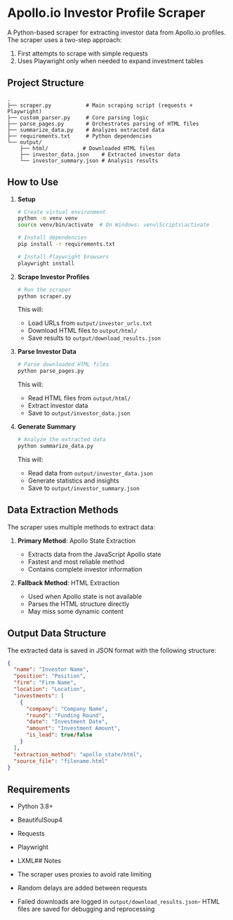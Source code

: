 # Apollo.io Investor Profile Scraper

A Python-based scraper for extracting investor data from Apollo.io profiles. The scraper uses a two-step approach:
1. First attempts to scrape with simple requests
2. Uses Playwright only when needed to expand investment tables

## Project Structure

```
.
├── scraper.py           # Main scraping script (requests + Playwright)
├── custom_parser.py     # Core parsing logic
├── parse_pages.py       # Orchestrates parsing of HTML files
├── summarize_data.py    # Analyzes extracted data
├── requirements.txt     # Python dependencies
└── output/
    ├── html/           # Downloaded HTML files
    ├── investor_data.json    # Extracted investor data
    └── investor_summary.json # Analysis results
```

## How to Use

1. **Setup**
   ```bash
   # Create virtual environment
   python -m venv venv
   source venv/bin/activate  # On Windows: venv\Scripts\activate
   
   # Install dependencies
   pip install -r requirements.txt
   
   # Install Playwright browsers
   playwright install
   ```

2. **Scrape Investor Profiles**
   ```bash
   # Run the scraper
   python scraper.py
   ```
   This will:
   - Load URLs from `output/investor_urls.txt`
   - Download HTML files to `output/html/`
   - Save results to `output/download_results.json`

3. **Parse Investor Data**
   ```bash
   # Parse downloaded HTML files
   python parse_pages.py
   ```
   This will:
   - Read HTML files from `output/html/`
   - Extract investor data
   - Save to `output/investor_data.json`

4. **Generate Summary**
   ```bash
   # Analyze the extracted data
   python summarize_data.py
   ```
   This will:
   - Read data from `output/investor_data.json`
   - Generate statistics and insights
   - Save to `output/investor_summary.json`

## Data Extraction Methods

The scraper uses multiple methods to extract data:

1. **Primary Method**: Apollo State Extraction
   - Extracts data from the JavaScript Apollo state
   - Fastest and most reliable method
   - Contains complete investor information

2. **Fallback Method**: HTML Extraction
   - Used when Apollo state is not available
   - Parses the HTML structure directly
   - May miss some dynamic content

## Output Data Structure

The extracted data is saved in JSON format with the following structure:

```json
{
  "name": "Investor Name",
  "position": "Position",
  "firm": "Firm Name",
  "location": "Location",
  "investments": [
    {
      "company": "Company Name",
      "round": "Funding Round",
      "date": "Investment Date",
      "amount": "Investment Amount",
      "is_lead": true/false
    }
  ],
  "extraction_method": "apollo_state/html",
  "source_file": "filename.html"
}
```

## Requirements

- Python 3.8+
- BeautifulSoup4
- Requests
- Playwright
- LXML## Notes

- The scraper uses proxies to avoid rate limiting
- Random delays are added between requests
- Failed downloads are logged in `output/download_results.json`- HTML files are saved for debugging and reprocessing 


